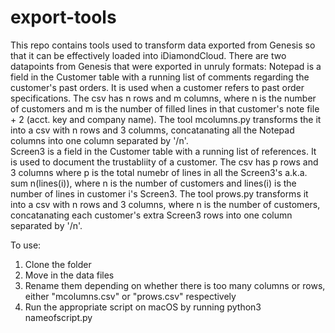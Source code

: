 # export-tools

This repo contains tools used to transform data exported from Genesis so that it can be effectively loaded into iDiamondCloud. 
There are two datapoints from Genesis that were exported in unruly formats:
Notepad is a field in the Customer table with a running list of comments regarding the customer's past orders. It is used when a customer refers to past order specifications. The csv has n rows and m columns, where n is the number of customers and m is the number of filled lines in that customer's note file + 2 (acct. key and company name). The tool mcolumns.py transforms the it into a csv with n rows and 3 columms, concatanating all the Notepad columns into one column separated by '/n'.   
Screen3 is a field in the Customer table with a running list of references. It is used to document the trustabliity of a customer. The csv has p rows and 3 columns where p is the total numebr of lines in all the Screen3's a.k.a. sum n(lines(i)), where n is the number of customers and lines(i) is the number of lines in customer i's Screen3. The tool prows.py transforms it into a csv with n rows and 3 columns, where n is the number of customers, concatanating each customer's extra Screen3 rows into one column separated by '/n'.   

To use:
1. Clone the folder
2. Move in the data files
3. Rename them depending on whether there is too many columns or rows, either "mcolumns.csv" or "prows.csv" respectively
4. Run the appropriate script on macOS by running 
  python3 nameofscript.py 
